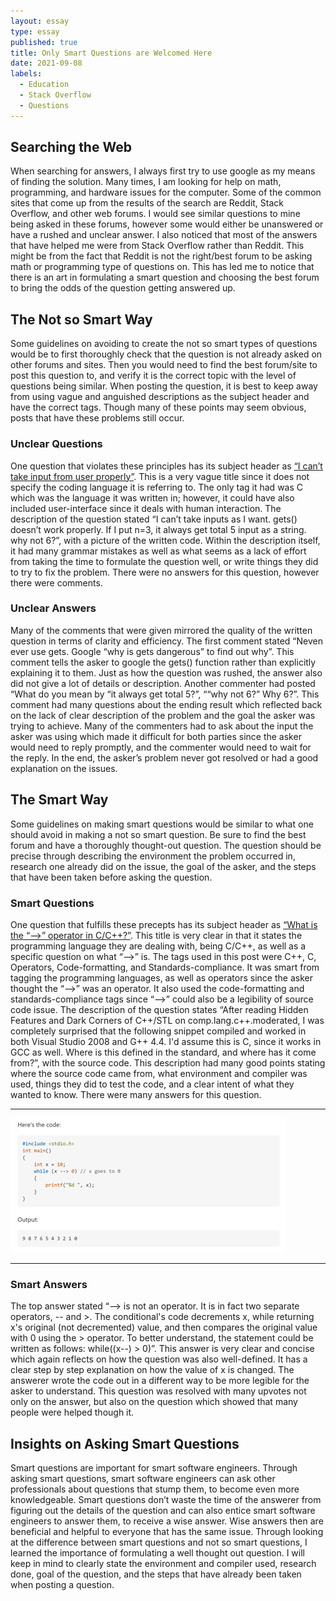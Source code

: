 ```yaml
---
layout: essay
type: essay
published: true
title: Only Smart Questions are Welcomed Here
date: 2021-09-08
labels:
  - Education
  - Stack Overflow
  - Questions
---
```


## **Searching the Web**

When searching for answers, I always first try to use google as my means of finding the solution. Many times, I am looking for help on math, programming, and hardware issues for the computer. Some of the common sites that come up from the results of the search are Reddit, Stack Overflow, and other web forums. I would see similar questions to mine being asked in these forums, however some would either be unanswered or have a rushed and unclear answer. I also noticed that most of the answers that have helped me were from Stack Overflow rather than Reddit. This might be from the fact that Reddit is not the right/best forum to be asking math or programming type of questions on. This has led me to notice that there is an art in formulating a smart question and choosing the best forum to bring the odds of the question getting answered up.

## **The Not so Smart Way**

Some guidelines on avoiding to create the not so smart types of questions would be to first thoroughly check that the question is not already asked on other forums and sites. Then you would need to find the best forum/site to post this question to, and verify it is the correct topic with the level of questions being similar. When posting the question, it is best to keep away from using vague and anguished descriptions as the subject header and have the correct tags. Though many of these points may seem obvious, posts that have these problems still occur.

### **Unclear Questions**

One question that violates these principles has its subject header as [“I can’t take input from user properly”](https://stackoverflow.com/questions/58670344/i-cant-take-input-form-user-properly). This is a very vague title since it does not specify the coding language it is referring to. The only tag it had was C which was the language it was written in; however, it could have also included user-interface since it deals with human interaction. The description of the question stated “I can’t take inputs as I want. gets() doesn’t work properly. If I put n=3, it always get total 5 input as a string. why not 6?”, with a picture of the written code. Within the description itself, it had many grammar mistakes as well as what seems as a lack of effort from taking the time to formulate the question well, or write things they did to try to fix the problem. There were no answers for this question, however there were comments.

### **Unclear Answers**

Many of the comments that were given mirrored the quality of the written question in terms of clarity and efficiency. The first comment stated “Neven ever use gets. Google “why is gets dangerous” to find out why”. This comment tells the asker to google the gets() function rather than explicitly explaining it to them. Just as how the question was rushed, the answer also did not give a lot of details or description. Another commenter had posted “What do you mean by “it always get total 5?”, ““why not 6?” Why 6?”.  This comment had many questions about the ending result which reflected back on the lack of clear description of the problem and the goal the asker was trying to achieve. Many of the commenters had to ask about the input the asker was using which made it difficult for both parties since the asker would need to reply promptly, and the commenter would need to wait for the reply. In the end, the asker’s problem never got resolved or had a good explanation on the issues.
 
## **The Smart Way**

Some guidelines on making smart questions would be similar to what one should avoid in making a not so smart question. Be sure to find the best forum and have a thoroughly thought-out question. The question should be precise through describing the environment the problem occurred in, research one already did on the issue, the goal of the asker, and the steps that have been taken before asking the question.

### **Smart Questions**

One question that fulfills these precepts has its subject header as [“What is the “-->” operator in C/C++?”](https://stackoverflow.com/questions/1642028/what-is-the-operator-in-c-c?answertab=votes#tab-top). This title is very clear in that it states the programming language they are dealing with, being C/C++, as well as a specific question on what “-->” is. The tags used in this post were C++, C, Operators, Code-formatting, and Standards-compliance. It was smart from tagging the programming languages, as well as operators since the asker thought the “-->” was an operator. It also used the code-formatting and standards-compliance tags since “-->” could also be a legibility of source code issue. The description of the question states “After reading Hidden Features and Dark Corners of C++/STL on comp.lang.c++.moderated, I was completely surprised that the following snippet compiled and worked in both Visual Studio 2008 and G++ 4.4. I'd assume this is C, since it works in GCC as well. Where is this defined in the standard, and where has it come from?”, with the source code. This description had many good points stating where the source code came from, what environment and compiler was used, things they did to test the code, and a clear intent of what they wanted to know. There were many answers for this question.

___________________________________________________________________________________________________________________________________________________________________________________
<img class="ui huge left floated rounded image" src="../images/SmartQuestion.png">


___________________________________________________________________________________________________________________________________________________________________________________
### **Smart Answers**

The top answer stated “--> is not an operator. It is in fact two separate operators, -- and >. The conditional's code decrements x, while returning x's original (not decremented) value, and then compares the original value with 0 using the > operator. To better understand, the statement could be written as follows: while((x--) > 0)”. This answer is very clear and concise which again reflects on how the question was also well-defined. It has a clear step by step explanation on how the value of x is changed. The answerer wrote the code out in a different way to be more legible for the asker to understand. This question was resolved with many upvotes not only on the answer, but also on the question which showed that many people were helped though it.

## **Insights on Asking Smart Questions**

Smart questions are important for smart software engineers. Through asking smart questions, smart software engineers can ask other professionals about questions that stump them, to become even more knowledgeable. Smart questions don’t waste the time of the answerer from figuring out the details of the question and can also entice smart software engineers to answer them, to receive a wise answer. Wise answers then are beneficial and helpful to everyone that has the same issue. Through looking at the difference between smart questions and not so smart questions, I learned the importance of formulating a well thought out question. I will keep in mind to clearly state the environment and compiler used, research done, goal of the question, and the steps that have already been taken when posting a question. 
